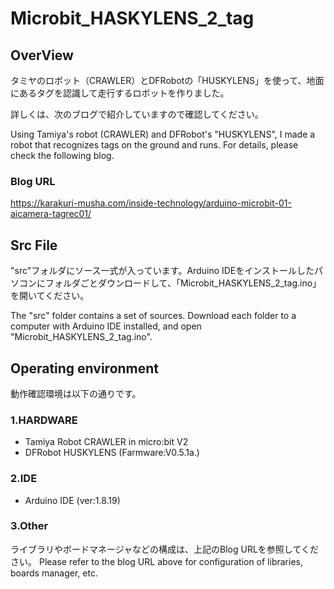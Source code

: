 # Microbit_HASKYLENS_2_tag

## OverView
タミヤのロボット（CRAWLER）とDFRobotの「HUSKYLENS」を使って、地面にあるタグを認識して走行するロボットを作りました。

詳しくは、次のブログで紹介していますので確認してください。

Using Tamiya's robot (CRAWLER) and DFRobot's "HUSKYLENS", I made a robot that recognizes tags on the ground and runs.
For details, please check the following blog.

### Blog URL
https://karakuri-musha.com/inside-technology/arduino-microbit-01-aicamera-tagrec01/

## Src File
"src"フォルダにソース一式が入っています。Arduino IDEをインストールしたパソコンにフォルダごとダウンロードして、「Microbit_HASKYLENS_2_tag.ino」を開いてください。

The "src" folder contains a set of sources. Download each folder to a computer with Arduino IDE installed, and open "Microbit_HASKYLENS_2_tag.ino".

## Operating environment
動作確認環境は以下の通りです。

### 1.HARDWARE
- Tamiya Robot CRAWLER
   in micro:bit V2 
- DFRobot HUSKYLENS (Farmware:V0.5.1a.)

### 2.IDE
- Arduino IDE (ver:1.8.19)

### 3.Other
 ライブラリやボードマネージャなどの構成は、上記のBlog URLを参照してください。
 Please refer to the blog URL above for configuration of libraries, boards manager, etc.
